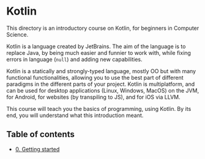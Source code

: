# Kotlin

This directory is an introductory course on Kotlin, for beginners in Computer Science.

Kotlin is a language created by JetBrains. The aim of the language is to replace Java, by being much easier and funnier to work with, while fixing errors in language (`null`) and adding new capabilities.

Kotlin is a statically and strongly-typed language, mostly OO but with many functional functionalities, allowing you to use the best part of different paradigms in the different parts of your project. Kotlin is multiplatform, and can be used for desktop applications (Linux, Windows, MacOS) on the JVM, for Android, for websites (by transpiling to JS), and for iOS via LLVM.

This course will teach you the basics of programming, using Kotlin. By its end, you will understand what this introduction meant.

## Table of contents

- [0. Getting started](0-getting-started.md)
